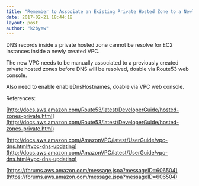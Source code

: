 ```yaml
---
title: "Remember to Associate an Existing Private Hosted Zone to a Newly Created VPCs"
date: 2017-02-21 18:44:18
layout: post
author: "k2byew"
---
```

DNS records inside a private hosted zone cannot be resolve for EC2 instances inside a newly created VPC.

The new VPC needs to be manually associated to a previously created private hosted zones before DNS will be resolved, doable via Route53 web console.

Also need to enable enableDnsHostnames, doable via VPC web console.


References:

[http://docs.aws.amazon.com/Route53/latest/DeveloperGuide/hosted-zones-private.html](http://docs.aws.amazon.com/Route53/latest/DeveloperGuide/hosted-zones-private.html)

[http://docs.aws.amazon.com/AmazonVPC/latest/UserGuide/vpc-dns.html#vpc-dns-updating](http://docs.aws.amazon.com/AmazonVPC/latest/UserGuide/vpc-dns.html#vpc-dns-updating)

[https://forums.aws.amazon.com/message.jspa?messageID=606504](https://forums.aws.amazon.com/message.jspa?messageID=606504)
